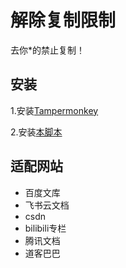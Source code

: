 # 解除复制限制

去你\*的禁止复制！

## 安装

1.安装[Tampermonkey](https://www.tampermonkey.net/)

2.安装[本脚本](https://greasyfork.org/zh-CN/scripts/489501-解除复制限制)

## 适配网站

- 百度文库
- 飞书云文档
- csdn
- bilibili专栏
- 腾讯文档
- 道客巴巴
